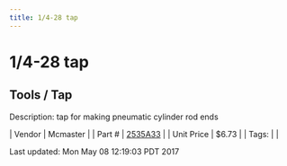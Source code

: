 ```yaml
---
title: 1/4-28 tap
---
```


# 1/4-28 tap
## Tools / Tap
Description: 	tap for making pneumatic cylinder rod ends 

| Vendor | Mcmaster | 
| Part # | [2535A33](https://www.mcmaster.com/#2535A33) | 
| Unit Price | $6.73 | 
| Tags: |  | 

Last updated: Mon May 08 12:19:03 PDT 2017